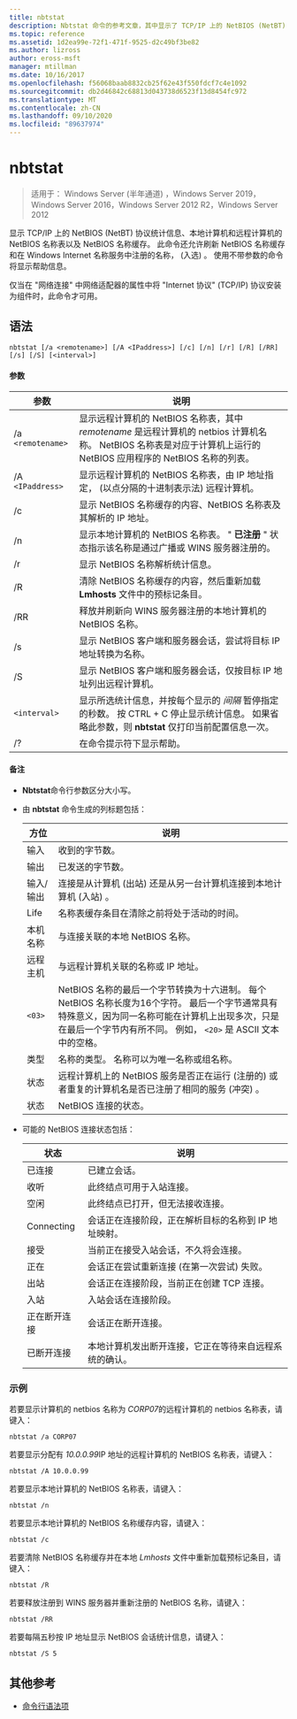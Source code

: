 ```yaml
---
title: nbtstat
description: Nbtstat 命令的参考文章，其中显示了 TCP/IP 上的 NetBIOS (NetBT) 协议统计信息、本地计算机和远程计算机的 NetBIOS 名称表以及 NetBIOS 名称缓存。
ms.topic: reference
ms.assetid: 1d2ea99e-72f1-471f-9525-d2c49bf3be82
ms.author: lizross
author: eross-msft
manager: mtillman
ms.date: 10/16/2017
ms.openlocfilehash: f56068baab8832cb25f62e43f550fdcf7c4e1092
ms.sourcegitcommit: db2d46842c68813d043738d6523f13d8454fc972
ms.translationtype: MT
ms.contentlocale: zh-CN
ms.lasthandoff: 09/10/2020
ms.locfileid: "89637974"
---
```

# <a name="nbtstat"></a>nbtstat

> 适用于： Windows Server (半年通道) ，Windows Server 2019，Windows Server 2016，Windows Server 2012 R2，Windows Server 2012

显示 TCP/IP 上的 NetBIOS (NetBT) 协议统计信息、本地计算机和远程计算机的 NetBIOS 名称表以及 NetBIOS 名称缓存。 此命令还允许刷新 NetBIOS 名称缓存和在 Windows Internet 名称服务中注册的名称， (入选) 。 使用不带参数的命令将显示帮助信息。

仅当在 "网络连接" 中网络适配器的属性中将 "Internet 协议" (TCP/IP) 协议安装为组件时，此命令才可用。

## <a name="syntax"></a>语法

```
nbtstat [/a <remotename>] [/A <IPaddress>] [/c] [/n] [/r] [/R] [/RR] [/s] [/S] [<interval>]
```

#### <a name="parameters"></a>参数

| 参数 | 说明 |
| --------- | ----------- |
| /a `<remotename>` | 显示远程计算机的 NetBIOS 名称表，其中 *remotename* 是远程计算机的 netbios 计算机名称。 NetBIOS 名称表是对应于计算机上运行的 NetBIOS 应用程序的 NetBIOS 名称的列表。 |
| /A `<IPaddress>` | 显示远程计算机的 NetBIOS 名称表，由 IP 地址指定， (以点分隔的十进制表示法) 远程计算机。 |
| /c | 显示 NetBIOS 名称缓存的内容、NetBIOS 名称表及其解析的 IP 地址。 |
| /n | 显示本地计算机的 NetBIOS 名称表。 " **已注册** " 状态指示该名称是通过广播或 WINS 服务器注册的。 |
| /r | 显示 NetBIOS 名称解析统计信息。 |
| /R | 清除 NetBIOS 名称缓存的内容，然后重新加载 **Lmhosts** 文件中的预标记条目。 |
| /RR | 释放并刷新向 WINS 服务器注册的本地计算机的 NetBIOS 名称。 |
| /s | 显示 NetBIOS 客户端和服务器会话，尝试将目标 IP 地址转换为名称。 |
| /S | 显示 NetBIOS 客户端和服务器会话，仅按目标 IP 地址列出远程计算机。 |
| `<interval>` | 显示所选统计信息，并按每个显示的 *间隔* 暂停指定的秒数。 按 CTRL + C 停止显示统计信息。 如果省略此参数，则 **nbtstat** 仅打印当前配置信息一次。 |
| /? | 在命令提示符下显示帮助。 |

#### <a name="remarks"></a>备注

- **Nbtstat**命令行参数区分大小写。

- 由 **nbtstat** 命令生成的列标题包括：

    | 方位 | 说明 |
    | ------- | ----------- |
    | 输入 | 收到的字节数。 |
    | 输出 | 已发送的字节数。 |
    | 输入/输出 | 连接是从计算机 (出站) 还是从另一台计算机连接到本地计算机 (入站) 。 |
    | Life | 名称表缓存条目在清除之前将处于活动的时间。 |
    | 本机名称 | 与连接关联的本地 NetBIOS 名称。 |
    | 远程主机 | 与远程计算机关联的名称或 IP 地址。 |
    | `<03>` | NetBIOS 名称的最后一个字节转换为十六进制。 每个 NetBIOS 名称长度为16个字符。 最后一个字节通常具有特殊意义，因为同一名称可能在计算机上出现多次，只是在最后一个字节内有所不同。 例如， `<20>` 是 ASCII 文本中的空格。 |
    | 类型 | 名称的类型。 名称可以为唯一名称或组名称。 |
    | 状态 | 远程计算机上的 NetBIOS 服务是否正在运行 (注册的) 或者重复的计算机名是否已注册了相同的服务 (冲突) 。 |
    | 状态 | NetBIOS 连接的状态。 |

- 可能的 NetBIOS 连接状态包括：

    | 状态 | 说明 |
    | ------- | ----------- |
    | 已连接 | 已建立会话。 |
    | 收听 | 此终结点可用于入站连接。 |
    | 空闲 | 此终结点已打开，但无法接收连接。 |
    | Connecting | 会话正在连接阶段，正在解析目标的名称到 IP 地址映射。 |
    | 接受 | 当前正在接受入站会话，不久将会连接。 |
    | 正在 | 会话正在尝试重新连接 (在第一次尝试) 失败。 |
    | 出站 | 会话正在连接阶段，当前正在创建 TCP 连接。 |
    | 入站 | 入站会话在连接阶段。 |
    | 正在断开连接 | 会话正在断开连接。 |
    | 已断开连接 | 本地计算机发出断开连接，它正在等待来自远程系统的确认。 |

### <a name="examples"></a>示例

若要显示计算机的 netbios 名称为 *CORP07*的远程计算机的 netbios 名称表，请键入：

```
nbtstat /a CORP07
```

若要显示分配有 *10.0.0.99*IP 地址的远程计算机的 NetBIOS 名称表，请键入：

```
nbtstat /A 10.0.0.99
```

若要显示本地计算机的 NetBIOS 名称表，请键入：

```
nbtstat /n
```

若要显示本地计算机的 NetBIOS 名称缓存内容，请键入：

```
nbtstat /c
```

若要清除 NetBIOS 名称缓存并在本地 *Lmhosts* 文件中重新加载预标记条目，请键入：

```
nbtstat /R
```

若要释放注册到 WINS 服务器并重新注册的 NetBIOS 名称，请键入：

```
nbtstat /RR
```

若要每隔五秒按 IP 地址显示 NetBIOS 会话统计信息，请键入：

```
nbtstat /S 5
```

## <a name="additional-references"></a>其他参考

- [命令行语法项](command-line-syntax-key.md)
